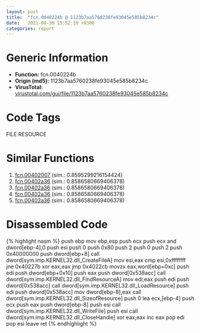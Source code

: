 ```yaml
---
layout: post
title:  "fcn.0040224b @ 1123b7aa5760238fe93045e585b8234c"
date:   2021-08-30 15:52:19 +0300
categories: report
---
```


# Generic Information
- **Function:** fcn.0040224b
- **Origin (md5):** 1123b7aa5760238fe93045e585b8234c
- **VirusTotal:** [virustotal.com/gui/file/1123b7aa5760238fe93045e585b8234c][virustotal_ref]

# Code Tags
<span class="tag" id="FILE">FILE</span>
<span class="tag" id="RESOURCE">RESOURCE</span>


# Similar Functions

1. [fcn.00402007][similar_1_ref] (sim.: 0.8595299216154424)
2. [fcn.00402a36][similar_2_ref] (sim.: 0.8586580669406378)
3. [fcn.00402a36][similar_3_ref] (sim.: 0.8586580669406378)
4. [fcn.00402a36][similar_4_ref] (sim.: 0.8586580669406378)
5. [fcn.00402a36][similar_5_ref] (sim.: 0.8586580669406378)


# Disassembled Code

{% highlight nasm %}
push ebp
mov ebp,esp
push ecx
push ecx
and dword[ebp-4],0
push esi
push 0
push 0x80
push 2
push 0
push 2
push 0x40000000
push dword[ebp+8]
call dword[sym.imp.KERNEL32.dll_CreateFileA]
mov esi,eax
cmp esi,0xffffffff
jne 0x40227b
xor eax,eax
jmp 0x4022cb
movzx eax,word[ebp+0xc]
push edi
push dword[ebp+0x10]
push eax
push dword[0x538acc]
call dword[sym.imp.KERNEL32.dll_FindResourceA]
mov edi,eax
push edi
push dword[0x538acc]
call dword[sym.imp.KERNEL32.dll_LoadResource]
push edi
push dword[0x538acc]
mov dword[ebp-8],eax
call dword[sym.imp.KERNEL32.dll_SizeofResource]
push 0
lea ecx,[ebp-4]
push ecx
push eax
push dword[ebp-8]
push esi
call dword[sym.imp.KERNEL32.dll_WriteFile]
push esi
call dword[sym.imp.KERNEL32.dll_CloseHandle]
xor eax,eax
inc eax
pop edi
pop esi
leave 
ret 
{% endhighlight %}


[similar_1_ref]: /report/fcn.00402007@1123b7aa5760238fe93045e585b8234c
[similar_2_ref]: /report/fcn.00402a36@024d69b3dfb503973cce5c1700f282aa
[similar_3_ref]: /report/fcn.00402a36@983fe9598b69120a048e4bbfe8d8764c
[similar_4_ref]: /report/fcn.00402a36@3a780067b4fcdbc523bd6f0e3b89f181
[similar_5_ref]: /report/fcn.00402a36@cce7ba37a5ac487b09e8c8d292223615
[virustotal_ref]: https://www.virustotal.com/gui/file/1123b7aa5760238fe93045e585b8234c